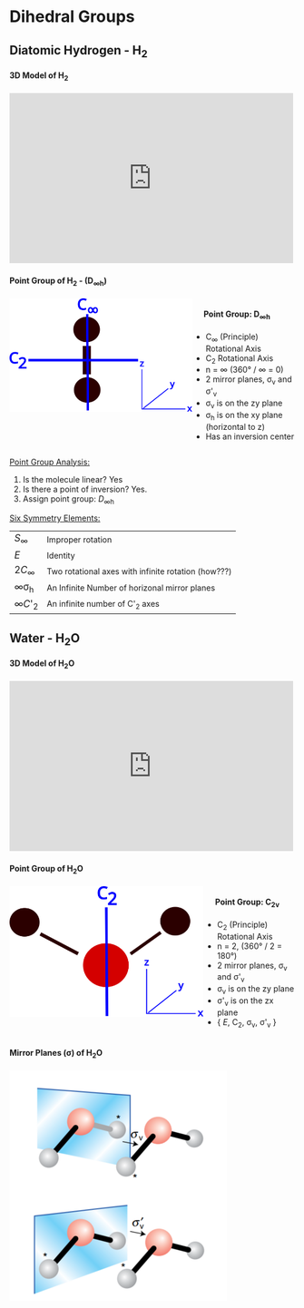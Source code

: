 
# Dihedral Groups

## Diatomic Hydrogen - H<sub>2</sub>

#### 3D Model of H<sub>2</sub>
<iframe style="width: 500px; height: 300px;" frameborder="0" src="https://embed.molview.org/v1/?mode=balls&cid=783"></iframe>

#### Point Group of H<sub>2</sub> - (D<sub>∞h</sub>)
<div style="display: table;">
	<div style="display: table-row;">
		<div style="display: table-cell;">
			<!-- H2O with Axis Labeled-->
			<div class="white-box">
				<img src="/Chemistry/Inorganic Chemistry/Symmetry and Group Points/attachments/Axis Labeled - H2.svg" />
			</div>
		</div>
		<div style="display: table-cell; vertical-align: top;">
				<h4 style="padding-left: 20px;">Point Group: D<sub>∞h</sub></h4>
				<ul>
						<li /> C<sub>∞</sub> (Principle) Rotational Axis
						<li /> C<sub>2</sub> Rotational Axis
						<li /> n = ∞ (360° / ∞ = 0)
						<li /> 2 mirror planes, σ<sub>v</sub> and σ'<sub>v</sub>
						<li /> σ<sub>v</sub> is on the zy plane
						<li /> σ<sub>h</sub> is on the xy plane (horizontal to z)
						<li /> Has an inversion center
				</ul>
		</div>
	</div>
</div>

<u>Point Group Analysis:</u>
1. Is the molecule linear? Yes
2. Is there a point of inversion? Yes.
3. Assign point group: <i>D</i><sub>∞h</sub>
   
<u>Six Symmetry Elements:</u>
<table cellspacing=5 >
	<tr>
			<td style="font-size: larger;">
				<i>S</i><sub>∞</sub>
			</td>
			<td>Improper rotation</td>
	</tr>
	<tr>
			<td style="font-size: larger;">
				<i>E</i>
			</td>
			<td>Identity</td>
	</tr>
	<tr>
			<td style="font-size: larger;">
				2<i>C</i><sub>∞</sub>
			</td>
			<td>Two rotational axes with infinite rotation (how???)</td>
	</tr>
	<tr>
			<td style="font-size: larger;">			
				∞σ<sub>h</sub>
			</td>
			<td>An Infinite Number of horizonal mirror planes
			</td>
	</tr>
	<tr>
			<td style="font-size: larger;">
				∞<i>C</i>'<sub>2</sub>
			</td>
			<td>An infinite number of C'<sub>2</sub> axes</td>
	</tr>
</table>

   
   


## Water - H<sub>2</sub>O
#### 3D Model of H<sub>2</sub>O
<iframe style="width: 500px; height: 300px;" frameborder="0" src="https://embed.molview.org/v1/?mode=balls&cid=962"></iframe>

#### Point Group of H<sub>2</sub>O
<div style="display: table;">
	<div style="display: table-row;">
		<div style="display: table-cell;">
			<!-- H2O with Axis Labeled-->
			<div class="white-box">
				<img src="/Chemistry/Inorganic Chemistry/Symmetry and Group Points/attachments/Axis Labeled - H2O.svg" />
			</div>
		</div>
		<div style="display: table-cell; vertical-align: top;">
				<h4 style="padding-left: 20px;">Point Group: C<sub>2v</sub></h4>
				<ul>
						<li /> C<sub>2</sub> (Principle) Rotational Axis
						<li /> n = 2, (360° / 2 = 180°)
						<li /> 2 mirror planes, σ<sub>v</sub> and σ'<sub>v</sub>
						<li /> σ<sub>v</sub> is on the zy plane
						<li /> σ'<sub>v</sub> is on the zx plane
						<li /> { <i>E</i>, C<sub>2</sub>, σ<sub>v</sub>, σ'<sub>v</sub> }
				</ul>
		</div>
	</div>
</div>

#### Mirror Planes (σ) of H<sub>2</sub>O
![](Chemistry/Inorganic%20Chemistry/Symmetry%20and%20Group%20Points/attachments/Mirror%20Planes%20of%20H2O.png)




